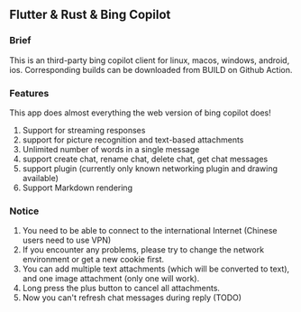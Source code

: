 ## Flutter & Rust & Bing Copilot

### Brief

This is an third-party bing copilot client for linux, macos, windows, android, ios. Corresponding builds can be downloaded from BUILD on Github Action.

### Features

This app does almost everything the web version of bing copilot does!

1. Support for streaming responses
2. support for picture recognition and text-based attachments
3. Unlimited number of words in a single message
4. support create chat, rename chat, delete chat, get chat messages
5. support plugin (currently only known networking plugin and drawing available)
6. Support Markdown rendering

### Notice

1. You need to be able to connect to the international Internet (Chinese users need to use VPN)
2. If you encounter any problems, please try to change the network environment or get a new cookie first.
3. You can add multiple text attachments (which will be converted to text), and one image attachment (only one will work).
4. Long press the plus button to cancel all attachments.
5. Now you can't refresh chat messages during reply (TODO)